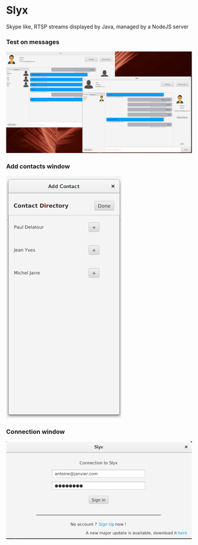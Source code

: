 # Slyx
Skype like, RTSP streams displayed by Java, managed by a NodeJS server

### Test on messages
![img1](/medias/app_messages.png)

### Add contacts window
![img2](/medias/contacts.png)

### Connection window
![img3](/medias/image_connection.png)
